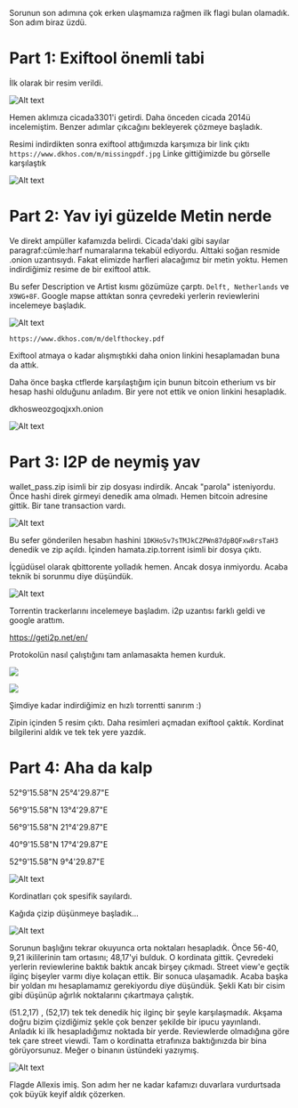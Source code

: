 

Sorunun son adımına çok erken ulaşmamıza rağmen ilk flagi bulan olamadık. Son adım biraz üzdü.

# Part 1: Exiftool önemli tabi

İlk olarak bir resim verildi.

![Alt text](https://i.hizliresim.com/bBGXBb.jpg)

Hemen aklımıza cicada3301'i getirdi. Daha önceden cicada 2014ü incelemiştim. Benzer adımlar çıkcağını bekleyerek çözmeye başladık.

Resimi indirdikten sonra exiftool attığımızda karşımıza bir link çıktı ```https://www.dkhos.com/m/missingpdf.jpg```
Linke gittiğimizde bu görselle karşılaştık

![Alt text](https://i.hizliresim.com/Lbnzlo.jpg)

# Part 2: Yav iyi güzelde Metin nerde

Ve direkt ampüller kafamızda belirdi. Cicada'daki gibi sayılar paragraf:cümle:harf numaralarına tekabül ediyordu. Alttaki soğan resmide .onion uzantısıydı.
Fakat elimizde harfleri alacağımız bir metin yoktu.
Hemen indirdiğimiz resime de bir exiftool attık.

Bu sefer Description ve Artist kısmı gözümüze çarptı. ```Delft, Netherlands``` ve ```X9WG+8F```. Google mapse attıktan sonra çevredeki yerlerin reviewlerini incelemeye başladık.

![Alt text](https://i.hizliresim.com/A1kVqp.png)

```https://www.dkhos.com/m/delfthockey.pdf```

Exiftool atmaya o kadar alışmıştıkki daha onion linkini hesaplamadan buna da attık.

Daha önce başka ctflerde karşılaştığım için bunun bitcoin etherium vs bir hesap hashi olduğunu anladım.
Bir yere not ettik ve onion linkini hesapladık.

dkhosweozgoqjxxh.onion

![Alt text](https://i.hizliresim.com/5DQ07R.png)

# Part 3: I2P de neymiş yav

wallet_pass.zip isimli bir zip dosyası indirdik. Ancak "parola" isteniyordu. Önce hashi direk girmeyi denedik ama olmadı. Hemen bitcoin adresine gittik. Bir tane transaction vardı.

![Alt text](https://i.hizliresim.com/Z9E6EV.png)


Bu sefer gönderilen hesabın hashini  ```1DKHoSv7sTMJkCZPWn87dpBQFxw8rsTaH3 ```denedik ve zip açıldı.
İçinden hamata.zip.torrent isimli bir dosya çıktı.

İçgüdüsel olarak qbittorente yolladık hemen. Ancak dosya inmiyordu. Acaba teknik bi sorunmu diye düşündük.

![Alt text](https://i.hizliresim.com/8YdOzW.png)

Torrentin trackerlarını incelemeye başladım.
i2p uzantısı farklı geldi ve google arattım.

https://geti2p.net/en/

Protokolün nasıl çalıştığını tam anlamasakta hemen kurduk.

![](https://i.hizliresim.com/rO24NV.png)

![](https://i.hizliresim.com/NZ1X8Y.png)

Şimdiye kadar indirdiğimiz en hızlı torrentti sanırım :)

Zipin içinden 5 resim çıktı. Daha resimleri açmadan exiftool çaktık. Kordinat bilgilerini aldık ve tek tek yere yazdık.

# Part 4: Aha da kalp

52°9'15.58"N 25°4'29.87"E

56°9'15.58"N 13°4'29.87"E

56°9'15.58"N 21°4'29.87"E

40°9'15.58"N 17°4'29.87"E

52°9'15.58"N 9°4'29.87"E

![Alt text](https://i.hizliresim.com/m2kyR8.jpg)

Kordinatları çok spesifik sayılardı.

Kağıda çizip düşünmeye başladık...

![Alt text](https://i.hizliresim.com/9mdzz9.jpg)

Sorunun başlığını tekrar okuyunca orta noktaları hesapladık. Önce 56-40, 9,21 ikililerinin tam ortasını; 48,17'yi bulduk. O kordinata gittik. Çevredeki yerlerin reviewlerine baktık baktık ancak birşey çıkmadı. Street view'e geçtik ilginç bişeyler
varmı diye kolaçan ettik. Bir sonuca ulaşamadık. Acaba başka bir yoldan mı hesaplamamız gerekiyordu diye düşündük. Şekli Katı bir cisim gibi düşünüp ağırlık noktalarını çıkartmaya çalıştık.

(51.2,17) , (52,17) tek tek denedik hiç ilginç bir şeyle karşılaşmadık. Akşama doğru bizim çizdiğimiz şekle çok benzer şekilde bir ipucu yayınlandı. Anladık ki ilk hesapladığımız noktada bir yerde.
Reviewlerde olmadığına göre tek çare street viewdi. Tam o kordinatta  etrafınıza baktığınızda bir bina görüyorsunuz. Meğer o binanın üstündeki yazıymış.

![Alt text](https://i.hizliresim.com/G907l2.png)

Flagde Allexis imiş. Son adım her ne kadar kafamızı duvarlara vurdurtsada çok büyük keyif aldık çözerken.
